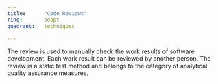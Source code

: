 ```yaml
---
title:      "Code Reviews"
ring:       adopt
quadrant:   techniques

---
```


The review is used to manually check the work results of software development. Each work result can be reviewed by another person. The review is a static test method and belongs to the category of analytical quality assurance measures.
